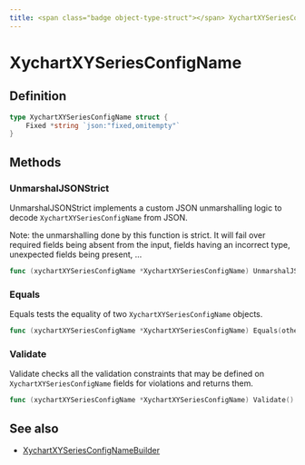 ```yaml
---
title: <span class="badge object-type-struct"></span> XychartXYSeriesConfigName
---
```

# <span class="badge object-type-struct"></span> XychartXYSeriesConfigName

## Definition

```go
type XychartXYSeriesConfigName struct {
    Fixed *string `json:"fixed,omitempty"`
}
```
## Methods

### <span class="badge object-method"></span> UnmarshalJSONStrict

UnmarshalJSONStrict implements a custom JSON unmarshalling logic to decode `XychartXYSeriesConfigName` from JSON.

Note: the unmarshalling done by this function is strict. It will fail over required fields being absent from the input, fields having an incorrect type, unexpected fields being present, …

```go
func (xychartXYSeriesConfigName *XychartXYSeriesConfigName) UnmarshalJSONStrict(raw []byte) error
```

### <span class="badge object-method"></span> Equals

Equals tests the equality of two `XychartXYSeriesConfigName` objects.

```go
func (xychartXYSeriesConfigName *XychartXYSeriesConfigName) Equals(other XychartXYSeriesConfigName) bool
```

### <span class="badge object-method"></span> Validate

Validate checks all the validation constraints that may be defined on `XychartXYSeriesConfigName` fields for violations and returns them.

```go
func (xychartXYSeriesConfigName *XychartXYSeriesConfigName) Validate() error
```

## See also

 * <span class="badge builder"></span> [XychartXYSeriesConfigNameBuilder](./builder-XychartXYSeriesConfigNameBuilder.md)
